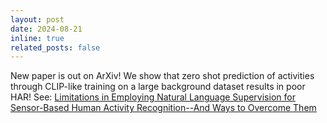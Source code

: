```yaml
---
layout: post
date: 2024-08-21
inline: true
related_posts: false
---
```


New paper is out on ArXiv! We show that zero shot prediction of activities through CLIP-like training on a large background dataset results in poor HAR! See: [Limitations in Employing Natural Language Supervision for Sensor-Based Human Activity Recognition--And Ways to Overcome Them](https://arxiv.org/pdf/2408.12023)